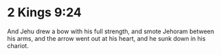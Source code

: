 # 2 Kings 9:24

And Jehu drew a bow with his full strength, and smote Jehoram between his arms, and the arrow went out at his heart, and he sunk down in his chariot.